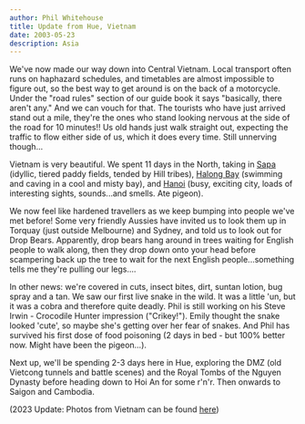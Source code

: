 ```yaml
---
author: Phil Whitehouse
title: Update from Hue, Vietnam
date: 2003-05-23
description: Asia
---
```


We've now made our way down into Central Vietnam. Local transport often runs on haphazard schedules, and timetables are almost impossible to figure out, so the best way to get around is on the back of a motorcycle. Under the "road rules" section of our guide book it says "basically, there aren't any." And we can vouch for that. The tourists who have just arrived stand out a mile, they're the ones who stand looking nervous at the side of the road for 10 minutes!! Us old hands just walk straight out, expecting the traffic to flow either side of us, which it does every time. Still unnerving though...

Vietnam is very beautiful. We spent 11 days in the North, taking in [Sapa](https://www.flickr.com/photos/philliecasablanca/2049359497/in/album-72157603244507860/) (idyllic, tiered paddy fields, tended by Hill tribes), [Halong Bay](https://www.flickr.com/photos/philliecasablanca/2049356475/in/album-72157603244507860/) (swimming and caving in a cool and misty bay), and [Hanoi](https://www.flickr.com/photos/philliecasablanca/2049357711/in/album-72157603244507860/) (busy, exciting city, loads of interesting sights, sounds...and smells. Ate pigeon).

We now feel like hardened travellers as we keep bumping into people we've met before! Some very friendly Aussies have invited us to look them up in Torquay (just outside Melbourne) and Sydney, and told us to look out for Drop Bears. Apparently, drop bears hang around in trees waiting for English people to walk along, then they drop down onto your head before scampering back up the tree to wait for the next English people...something tells me they're pulling our legs....

In other news: we're covered in cuts, insect bites, dirt, suntan lotion, bug spray and a tan. We saw our first live snake in the wild. It was a little 'un, but it was a cobra and therefore quite deadly. Phil is still working on his Steve Irwin - Crocodile Hunter impression ("Crikey!"). Emily thought the snake looked 'cute', so maybe she's getting over her fear of snakes. And Phil has survived his first dose of food poisoning (2 days in bed - but 100% better now. Might have been the pigeon...).

Next up, we'll be spending 2-3 days here in Hue, exploring the DMZ (old Vietcong tunnels and battle scenes) and the Royal Tombs of the Nguyen Dynasty before heading down to Hoi An for some r'n'r. Then onwards to Saigon and Cambodia.

(2023 Update: Photos from Vietnam can be found [here](https://www.flickr.com/photos/philliecasablanca/albums/72157603244507860))
